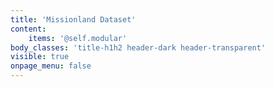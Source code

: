 ```yaml
---
title: 'Missionland Dataset'
content:
    items: '@self.modular'
body_classes: 'title-h1h2 header-dark header-transparent'
visible: true
onpage_menu: false
---
```


